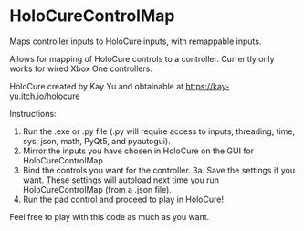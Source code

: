 # HoloCureControlMap
Maps controller inputs to HoloCure inputs, with remappable inputs.

Allows for mapping of HoloCure controls to a controller. Currently only works for wired Xbox One controllers.

HoloCure created by Kay Yu and obtainable at https://kay-yu.itch.io/holocure

Instructions:
1. Run the .exe or .py file (.py will require access to inputs, threading, time, sys, json, math, PyQt5, and pyautogui).
2. Mirror the inputs you have chosen in HoloCure on the GUI for HoloCureControlMap
3. Bind the controls you want for the controller.
  3a. Save the settings if you want. These settings will autoload next time you run HoloCureControlMap (from a .json file).
4. Run the pad control and proceed to play in HoloCure!

Feel free to play with this code as much as you want.
